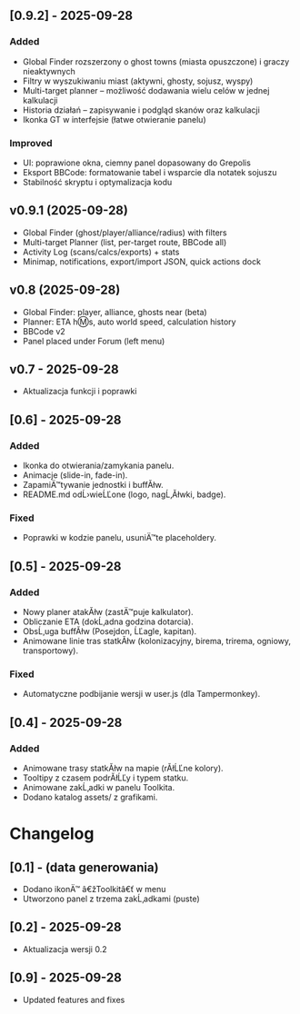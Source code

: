 ﻿## [0.9.2] - 2025-09-28
### Added
- Global Finder rozszerzony o ghost towns (miasta opuszczone) i graczy nieaktywnych
- Filtry w wyszukiwaniu miast (aktywni, ghosty, sojusz, wyspy)
- Multi-target planner – możliwość dodawania wielu celów w jednej kalkulacji
- Historia działań – zapisywanie i podgląd skanów oraz kalkulacji
- Ikonka GT w interfejsie (łatwe otwieranie panelu)

### Improved
- UI: poprawione okna, ciemny panel dopasowany do Grepolis
- Eksport BBCode: formatowanie tabel i wsparcie dla notatek sojuszu
- Stabilność skryptu i optymalizacja kodu

## v0.9.1 (2025-09-28)
- Global Finder (ghost/player/alliance/radius) with filters
- Multi-target Planner (list, per-target route, BBCode all)
- Activity Log (scans/calcs/exports) + stats
- Minimap, notifications, export/import JSON, quick actions dock
## v0.8 (2025-09-28)
- Global Finder: player, alliance, ghosts near (beta)
- Planner: ETA h:m:s, auto world speed, calculation history
- BBCode v2
- Panel placed under Forum (left menu)
## v0.7 - 2025-09-28
- Aktualizacja funkcji i poprawki

## [0.6] - 2025-09-28
### Added
- Ikonka do otwierania/zamykania panelu.
- Animacje (slide-in, fade-in).
- ZapamiÄ™tywanie jednostki i buffĂłw.
- README.md odĹ›wieĹĽone (logo, nagĹ‚Ăłwki, badge).
### Fixed
- Poprawki w kodzie panelu, usuniÄ™te placeholdery.

## [0.5] - 2025-09-28
### Added
- Nowy planer atakĂłw (zastÄ™puje kalkulator).
- Obliczanie ETA (dokĹ‚adna godzina dotarcia).
- ObsĹ‚uga buffĂłw (Posejdon, ĹĽagle, kapitan).
- Animowane linie tras statkĂłw (kolonizacyjny, birema, trirema, ogniowy, transportowy).

### Fixed
- Automatyczne podbijanie wersji w user.js (dla Tampermonkey).
## [0.4] - 2025-09-28
### Added
- Animowane trasy statkĂłw na mapie (rĂłĹĽne kolory).
- Tooltipy z czasem podrĂłĹĽy i typem statku.
- Animowane zakĹ‚adki w panelu Toolkita.
- Dodano katalog assets/ z grafikami.
# Changelog

## [0.1] - (data generowania)
- Dodano ikonÄ™ â€žToolkitâ€ť w menu
- Utworzono panel z trzema zakĹ‚adkami (puste)
## [0.2] - 2025-09-28
- Aktualizacja wersji 0.2




## [0.9] - 2025-09-28
- Updated features and fixes


